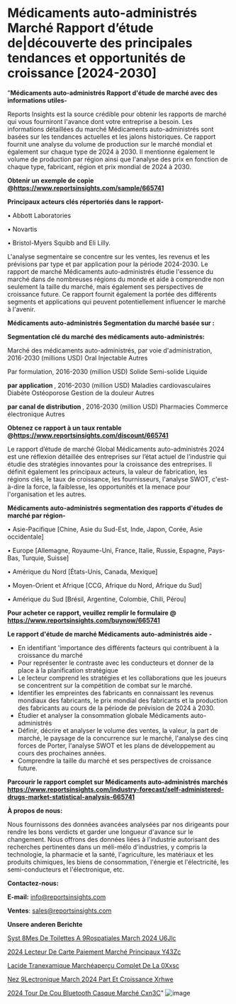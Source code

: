 # Médicaments auto-administrés Marché Rapport d’étude de|découverte des principales tendances et opportunités de croissance [2024-2030]

"<strong>Médicaments auto-administrés Rapport d'étude de marché avec des informations utiles-</strong>

Reports Insights est la source crédible pour obtenir les rapports de marché qui vous fourniront l'avance dont votre entreprise a besoin. Les informations détaillées du marché Médicaments auto-administrés sont basées sur les tendances actuelles et les jalons historiques. Ce rapport fournit une analyse du volume de production sur le marché mondial et également sur chaque type de 2024 à 2030. Il mentionne également le volume de production par région ainsi que l'analyse des prix en fonction de chaque type, fabricant, région et prix mondial de 2024 à 2030.

<strong><b>Obtenir un exemple de copie @</b></strong><a href=https://www.reportsinsights.com/sample/665741><strong><b>https://www.reportsinsights.com/sample/665741</b></strong></a>

<b>Principaux acteurs clés répertoriés dans le rapport-</b>

<b> </b>• Abbott Laboratories

• Novartis

• Bristol-Myers Squibb and Eli Lilly.

L'analyse segmentaire se concentre sur les ventes, les revenus et les prévisions par type et par application pour la période 2024-2030. Le rapport de marché Médicaments auto-administrés étudie l'essence du marché dans de nombreuses régions du monde et aide à comprendre non seulement la taille du marché, mais également ses perspectives de croissance future. Ce rapport fournit également la portée des différents segments et applications qui peuvent potentiellement influencer le marché à l'avenir.

<strong>Médicaments auto-administrés Segmentation du marché basée sur :</strong>

<strong> Segmentation clé du marché des médicaments auto-administrés: </strong>

Marché des médicaments auto-administrés, par voie d'administration, 2016-2030 (millions USD)
Oral
Injectable
Autres

Par formulation, 2016-2030 (million USD)
Solide
Semi-solide
Liquide

<strong> par application </strong>, 2016-2030 (million USD)
Maladies cardiovasculaires
Diabète
Ostéoporose
Gestion de la douleur
Autres

<strong> par canal de distribution </strong>, 2016-2030 (million USD)
Pharmacies
Commerce électronique
Autres

<strong><b>Obtenez ce rapport à un taux rentable @</b></strong><a href=https://www.reportsinsights.com/discount/665741><strong><b>https://www.reportsinsights.com/discount/665741</b></strong></a>

Le rapport d’étude de marché Global Médicaments auto-administrés 2024 est une réflexion détaillée des entreprises sur l’état actuel de l’industrie qui étudie des stratégies innovantes pour la croissance des entreprises. Il définit également les principaux acteurs, la valeur de fabrication, les régions clés, le taux de croissance, les fournisseurs, l'analyse SWOT, c'est-à-dire la force, la faiblesse, les opportunités et la menace pour l'organisation et les autres.

<strong>Médicaments auto-administrés segmentation des rapports d'études de marché par région-</strong>

• Asie-Pacifique [Chine, Asie du Sud-Est, Inde, Japon, Corée, Asie occidentale]

• Europe [Allemagne, Royaume-Uni, France, Italie, Russie, Espagne, Pays-Bas, Turquie, Suisse]

• Amérique du Nord [États-Unis, Canada, Mexique]

• Moyen-Orient et Afrique [CCG, Afrique du Nord, Afrique du Sud]

• Amérique du Sud [Brésil, Argentine, Colombie, Chili, Pérou]

<strong>Pour acheter ce rapport, veuillez remplir le formulaire @   <a href=https://www.reportsinsights.com/buynow/665741>https://www.reportsinsights.com/buynow/665741</a></strong>

<strong>Le rapport d'étude de marché Médicaments auto-administrés aide -</strong>
<ul>
  <li>En identifiant 'importance des différents facteurs qui contribuent à la croissance du marché</li>
  <li>Pour représenter le contraste avec les conducteurs et donner de la place à la planification stratégique</li>
  <li>Le lecteur comprend les stratégies et les collaborations que les joueurs se concentrent sur la compétition de combat sur le marché.</li>
  <li>Identifier les empreintes des fabricants en connaissant les revenus mondiaux des fabricants, le prix mondial des fabricants et la production des fabricants au cours de la période de prévision de 2024 à 2030.</li>
  <li>Étudier et analyser la consommation globale Médicaments auto-administrés</li>
  <li>Définir, décrire et analyser le volume des ventes, la valeur, la part de marché, le paysage de la concurrence sur le marché, l'analyse des cinq forces de Porter, l'analyse SWOT et les plans de développement au cours des prochaines années.</li>
  <li>Comprendre la taille du marché et ses perspectives de croissance future.</li>
</ul>

<strong>Parcourir le rapport complet sur Médicaments auto-administrés marchés <a href=https://www.reportsinsights.com/industry-forecast/self-administered-drugs-market-statistical-analysis-665741>https://www.reportsinsights.com/industry-forecast/self-administered-drugs-market-statistical-analysis-665741</a></strong>

<strong>À propos de nous:</strong>

Nous fournissons des données avancées analysées par nos dirigeants pour rendre les bons verdicts et garder une longueur d'avance sur le changement. Nous offrons des données liées à l'industrie autorisant des recherches pertinentes dans un méli-mélo d'industries, y compris la technologie, la pharmacie et la santé, l'agriculture, les matériaux et les produits chimiques, les biens de consommation, l'énergie et l'électricité, les semi-conducteurs et l'électronique, etc.

<strong>Contactez-nous:</strong>

<strong>E-mail:</strong> <a href=mailto:info@reportsinsights.com>info@reportsinsights.com</a>

<strong>Ventes</strong>: <a href=mailto:sales@reportsinsights.com>sales@reportsinsights.com</a>

<strong>Unsere anderen Berichte</strong>

<a href=https://www.linkedin.com/pulse/syst%C3%A8mes-de-toilettes-a%C3%A9rospatiales-march%C3%A9-2024-u6jlc/>Syst 8Mes De Toilettes A 9Rospatiales March 2024 U6Jlc</a>

<a href=https://www.linkedin.com/pulse/2024-lecteur-de-carte-paiement-marché-principaux-y43zc/>2024 Lecteur De Carte Paiement Marché Principaux Y43Zc</a>

<a href=https://www.linkedin.com/pulse/lacide-tranexamique-marchéaperçu-complet-de-la-0xxsc/>Lacide Tranexamique Marchéaperçu Complet De La 0Xxsc</a>

<a href=https://www.linkedin.com/pulse/nez-%C3%A9lectronique-march%C3%A9-2024-part-et-croissance-xrhwe/>Nez  9Lectronique March 2024 Part Et Croissance Xrhwe</a>

<a href=https://www.linkedin.com/pulse/2024-tour-de-cou-bluetooth-casque-marché-cxn3c/>2024 Tour De Cou Bluetooth Casque Marché Cxn3C</a>"
![image](https://github.com/daminid12/RImarketreport/assets/158430485/f2b8795d-a46b-431e-8a9a-ed366dcaab9c)

